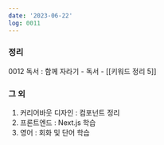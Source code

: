 ```yaml
---
date: '2023-06-22'
log: 0011
---
```

### 정리

0012 독서 : 함께 자라기
	- 독서
	- [[키워드 정리 5]]


### 그 외
1. 커리어바웃 디자인 : 컴포넌트 정리
2. 프론트엔드 : Next.js 학습
3. 영어 : 회화 및 단어 학습